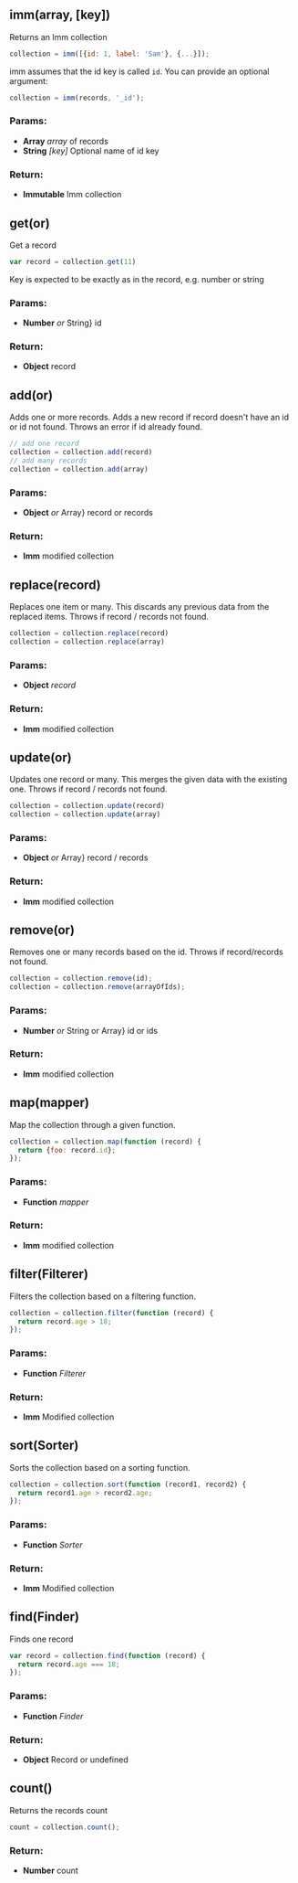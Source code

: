 

<!-- Start src/imm.js -->

## imm(array, [key])

Returns an Imm collection

```js
collection = imm([{id: 1, label: 'Sam'}, {...}]);
```
imm assumes that the id key is called `id`. You can provide an optional argument:

```js
collection = imm(records, '_id');
```

### Params: 

* **Array** *array* of records
* **String** *[key]* Optional name of id key

### Return:

* **Immutable** Imm collection

## get(or)

Get a record

```js
var record = collection.get(11)
```
Key is expected to be exactly as in the record, e.g. number or string

### Params: 

* **Number** *or* String} id

### Return:

* **Object** record

## add(or)

Adds one or more records.
Adds a new record if record doesn't have an id or id not found.
Throws an error if id already found.

```js
// add one record
collection = collection.add(record)
// add many records
collection = collection.add(array)
```

### Params: 

* **Object** *or* Array} record or records

### Return:

* **Imm** modified collection

## replace(record)

Replaces one item or many. 
This discards any previous data from the replaced items.
Throws if record / records not found.

```js
collection = collection.replace(record)
collection = collection.replace(array)
```

### Params: 

* **Object** *record* 

### Return:

* **Imm** modified collection

## update(or)

Updates one record or many. 
This merges the given data with the existing one.
Throws if record / records not found.

```js
collection = collection.update(record)
collection = collection.update(array)
```

### Params: 

* **Object** *or* Array} record / records

### Return:

* **Imm** modified collection

## remove(or)

Removes one or many records based on the id.
Throws if record/records not found.

```js
collection = collection.remove(id);
collection = collection.remove(arrayOfIds);
```

### Params: 

* **Number** *or* String or Array} id or ids

### Return:

* **Imm** modified collection

## map(mapper)

Map the collection through a given function.

```js
collection = collection.map(function (record) { 
  return {foo: record.id};
});
```

### Params: 

* **Function** *mapper* 

### Return:

* **Imm** modified collection

## filter(Filterer)

Filters the collection based on a filtering function.

```js
collection = collection.filter(function (record) { 
  return record.age > 18;
});
```

### Params: 

* **Function** *Filterer* 

### Return:

* **Imm** Modified collection

## sort(Sorter)

Sorts the collection based on a sorting function.

```js
collection = collection.sort(function (record1, record2) { 
  return record1.age > record2.age;
});
```

### Params: 

* **Function** *Sorter* 

### Return:

* **Imm** Modified collection

## find(Finder)

Finds one record

```js
var record = collection.find(function (record) { 
  return record.age === 18;
});
```

### Params: 

* **Function** *Finder* 

### Return:

* **Object** Record or undefined

## count()

Returns the records count

```js
count = collection.count();
```

### Return:

* **Number** count

<!-- End src/imm.js -->

